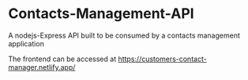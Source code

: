 # Contacts-Management-API
A nodejs-Express API built to be consumed by a contacts management application

The frontend can be accessed at https://customers-contact-manager.netlify.app/

